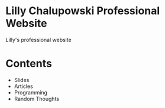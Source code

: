 # Lilly Chalupowski Professional Website

Lilly's professional website

# Contents
- Slides
- Articles
- Programming
- Random Thoughts
